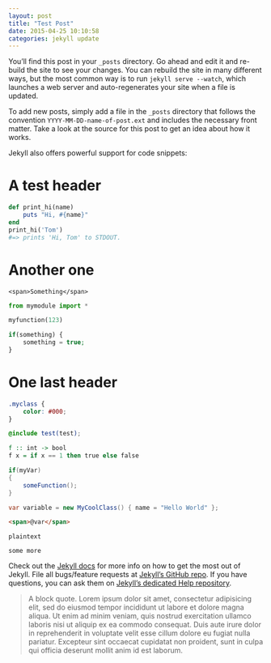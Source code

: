 ```yaml
---
layout: post
title: "Test Post"
date: 2015-04-25 10:10:58
categories: jekyll update
---
```


You’ll find this post in your `_posts` directory. Go ahead and edit it and re-build the site to see your changes. You can rebuild the site in many different ways, but the most common way is to run `jekyll serve --watch`, which launches a web server and auto-regenerates your site when a file is updated.

To add new posts, simply add a file in the `_posts` directory that follows the convention `YYYY-MM-DD-name-of-post.ext` and includes the necessary front matter. Take a look at the source for this post to get an idea about how it works.

Jekyll also offers powerful support for code snippets:

# A test header

~~~ruby
def print_hi(name)
    puts "Hi, #{name}"
end
print_hi('Tom')
#=> prints 'Hi, Tom' to STDOUT.
~~~

# Another one

~~~markup
<span>Something</span>
~~~

~~~python
from mymodule import *

myfunction(123)
~~~

~~~php
if(something) {
    something = true;
}
~~~

# One last header

~~~css
.myclass {
    color: #000;
}
~~~

~~~scss
@include test(test);
~~~

~~~haskell
f :: int -> bool
f x = if x == 1 then true else false
~~~

~~~csharp
if(myVar)
{
    someFunction();
}

var variable = new MyCoolClass() { name = "Hello World" };
~~~

~~~html
<span>@var</span>
~~~

~~~
plaintext

some more
~~~

Check out the [Jekyll docs][jekyll] for more info on how to get the most out of Jekyll. File all bugs/feature requests at [Jekyll’s GitHub repo][jekyll-gh]. If you have questions, you can ask them on [Jekyll’s dedicated Help repository][jekyll-help].


> A block quote. Lorem ipsum dolor sit amet, consectetur adipisicing elit, sed do eiusmod tempor incididunt ut labore et dolore magna aliqua. Ut enim ad minim veniam, quis nostrud exercitation ullamco laboris nisi ut aliquip ex ea commodo consequat. Duis aute irure dolor in reprehenderit in voluptate velit esse cillum dolore eu fugiat nulla pariatur. Excepteur sint occaecat cupidatat non proident, sunt in culpa qui officia deserunt mollit anim id est laborum.


[jekyll]:      http://jekyllrb.com
[jekyll-gh]:   https://github.com/jekyll/jekyll
[jekyll-help]: https://github.com/jekyll/jekyll-help

